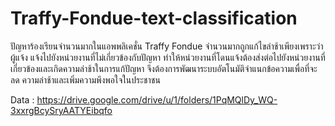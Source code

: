 # Traffy-Fondue-text-classification
ปัญหาร้องเรียนจำนวนมากในแอพพลิเคชั่น Traffy Fondue จำนวนมากถูกแก้ไขล่าช้าเพียงเพราะว่า
 ผู้แจ้ง แจ้งไปยังหน่วยงานที่ไม่เกี่ยวข้องกับปัญหา ทำให้หน่วยงานที่โดนแจ้งต้องส่งต่อไปยังหน่วยงานที่
 เกี่ยวข้องและเกิดความล่าช้าในการแก้ปัญหา จึงต้องการพัฒนาระบบอัตโนมัติจำแนกข้อความเพื่อที่จะลด
 ความล่าช้าและเพิ่มความพึงพอใจในประชาชน 

Data : https://drive.google.com/drive/u/1/folders/1PqMQlDy_WQ-3xxrgBcySryAATYEibqfo
